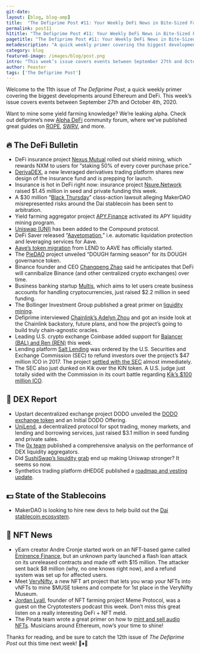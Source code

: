 ```yaml
---
git-date:
layout: [blog, blog-amp]
title:  "The Defiprime Post #11: Your Weekly DeFi News in Bite-Sized Fashion"
permalink: post11
h1title: "The Defiprime Post #11: Your Weekly DeFi News in Bite-Sized Fashion"
pagetitle: "The Defiprime Post #11: Your Weekly DeFi News in Bite-Sized Fashion"
metadescription: "A quick weekly primer covering the biggest developments around Ethereum and DeFi. This week’s issue covers events between September 27th and October 4th, 2020"
category: blog
featured-image: /images/blog/post.png
intro: "This week’s issue covers events between September 27th and October 4th, 2020"
author: Peaster
tags: ['The Defiprime Post']
---
```

Welcome to the 11th issue of _The Defiprime Post_, a quick weekly primer covering the biggest developments around Ethereum and DeFi. This week’s issue covers events between September 27th and October 4th, 2020. 
 
Want to mine some yield farming knowledge? We’re leaking alpha. Check out defiprime’s new [Alpha DeFi](https://alpha.defiprime.com/c/yield-farming/6) community forum, where we’ve published great guides on [ROPE](https://alpha.defiprime.com/t/yield-farming-with-rope/579), [SWRV](https://alpha.defiprime.com/t/yield-farming-with-swerve/339), and more.

## 🔥 The DeFi Bulletin

*   DeFi insurance project [Nexus Mutual](https://medium.com/nexus-mutual/shield-mining-is-here-85067a30ab06) rolled out shield mining, which rewards NXM to users for “staking 50% of every cover purchase price.”
*   [DerivaDEX](https://medium.com/derivadex/what-is-an-insurance-fund-49410775d41e), a new leveraged derivatives trading platform shares new design of the insurance fund and is prepping for launch. 
*   Insurance is hot in DeFi right now: insurance project [Nsure.Network](https://medium.com/@nsure_network/nsure-network-usd1-45m-seed-private-funding-round-completed-87bcb8537b05) raised $1.45 million in seed and private funding this week.
*   A $30 million “[Black Thursday](https://cointelegraph.com/news/30m-makerdao-black-thursday-lawsuit-sent-to-arbitration)” class-action lawsuit alleging MakerDAO misrepresented risks around the Dai stablecoin has been sent to arbitration.
*   Yield farming aggregator project [APY.Finance](https://medium.com/apy-finance/apy-finance-liquidity-mining-launch-c37f0d2a1172) activated its APY liquidity mining program.
*   [Uniswap (UNI)](https://twitter.com/compoundfinance/status/1312490764232916992) has been added to the Compound protocol.
*   DeFi Saver released “[Aavetomation](https://medium.com/defi-saver/aavetomation-is-now-live-with-automatic-liquidation-protection-and-leveraging-available-c5c293f3f16e),” i.e. automatic liquidation protection and leveraging services for Aave. 
*   [Aave’s token migration](https://medium.com/aave/migration-and-staking-101-fe8fda3e2a30) from LEND to AAVE has officially started.
*   The [PieDAO](https://medium.com/piedao/dough-farming-season-7329ea5e84dd) project unveiled “DOUGH farming season” for its DOUGH governance token.
*   Binance founder and CEO [Changpeng Zhao](https://www.coindesk.com/binance-ceo-defi-cannibalize-crypto-exchange) said he anticipates that DeFi will cannibalize Binance (and other centralized crypto exchanges) over time.
*   Business banking startup [Multis](https://www.theblockcrypto.com/linked/79209/multis-seed-round-2-2-million), which aims to let users create business accounts for handling cryptocurrencies, just raised $2.2 million in seed funding. 
*   The Bollinger Investment Group published a great primer on [liquidity mining](https://medium.com/bollinger-investment-group/liquidity-mining-a-user-centric-token-distribution-strategy-1d05c5174641).
*   Defiprime interviewed [Chainlink’s Adelyn Zhou](https://defiprime.com/chainlink) and got an inside look at the Chainlink backstory, future plans, and how the project’s going to build truly chain-agnostic oracles.
*   Leading U.S. crypto exchange Coinbase added support for [Balancer (BAL) and Ren (REN)](https://blog.coinbase.com/balancer-bal-and-ren-ren-are-launching-on-coinbase-pro-9f81ebfccbb5) this week.
*   Lending platform [Salt Lending](https://www.coindesk.com/sec-orders-salt-lending-to-refund-investors-in-its-50m-ico) was ordered by the U.S. Securities and Exchange Commission (SEC) to refund investors over the project’s $47 million ICO in 2017. The project [settled with the SEC](https://blog.saltlending.com/salt-lending-reaches-settlement-with-the-u-s-securities-and-exchange-commission-3d42c8bebab2) almost immediately.
*   The SEC also just dunked on Kik over the KIN token. A U.S. judge just totally sided with the Commission in its court battle regarding [Kik’s $100 million ICO](https://www.theblockcrypto.com/linked/79413/sec-summary-judgment-win-kik-ico).


## 💱 DEX Report

*   Upstart decentralized exchange project DODO unveiled the [DODO exchange token](https://medium.com/dodoex/announcing-the-dodo-token-and-initial-dodo-offering-f31b0beb7463) and an Initial DODO Offering.
*   [UniLend](https://medium.com/@UniLend/unilend-successfully-raises-3-1m-7dc6f950dfa), a decentralized protocol for spot trading, money markets, and lending and borrowing services, just raised $3.1 million in seed funding and private sales. 
*   The [0x team](https://blog.0xproject.com/a-comprehensive-analysis-on-dex-liquidity-aggregators-performance-dfb9654b0723) published a comprehensive analysis on the performance of DEX liquidity aggregators. 
*   Did [SushiSwap’s liquidity grab](https://cointelegraph.com/news/sushiswaps-liquidity-grab-actually-made-uniswap-stronger-data-shows) end up making Uniswap stronger? It seems so now.
*   Synthetics trading platform dHEDGE published a [roadmap and vesting update](https://medium.com/dhedge-org/dhedge-roadmap-and-vesting-update-72f65794a31a). 


## 💵 State of the Stablecoins

*   MakerDAO is looking to hire new devs to help build out the [Dai stablecoin ecosystem](https://twitter.com/Kurt_M_Barry/status/1311663734826455040).


## 💎 NFT News

*   yEarn creator Andre Cronje started work on an NFT-based game called [Eminence Finance](https://defirate.com/eminence-emn-rug-pull/), but an unknown party launched a flash loan attack on its unreleased contracts and made off with $15 million. The attacker sent back $8 million (why, no one knows right now), and a refund system was set up for affected users. 
*   Meet [VeryNifty](https://medium.com/@verynifty/verynifty-4945b9f3c27f), a new NFT art project that lets you wrap your NFTs into vNFTs to mine $MUSE tokens and compete for 1st place in the VeryNifty Museum.
*   [Jordan Lyall](https://open.spotify.com/episode/7Hu5PPGb3D6sGTWN4YhA3i?si=NLN9ZPHqQ-mBy07lLyGjOA), founder of NFT farming project Meme Protocol, was a guest on the Cryptotesters podcast this week. Don’t miss this great listen on a really interesting DeFi + NFT meld.
*   The Pinata team wrote a great primer on how to [mint and sell audio NFTs](https://medium.com/pinata/how-to-mint-an-audio-nft-to-sell-1733cd864090). Musicians around Ethereum, now’s your time to shine!

Thanks for reading, and be sure to catch the 12th issue of _The Defiprime Post_ out this time next week! 👋♦️👋

